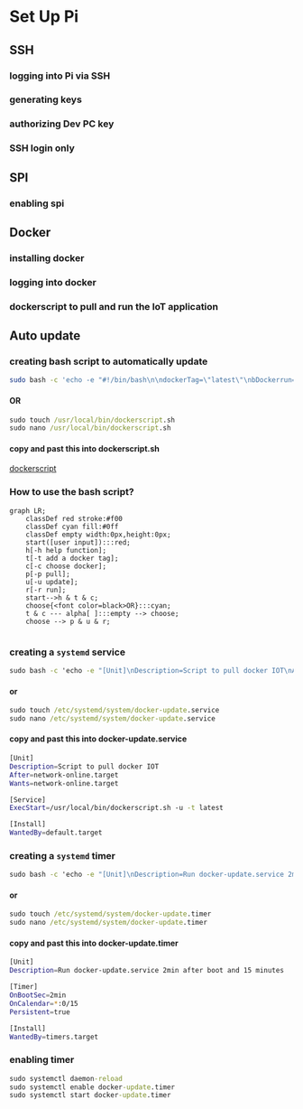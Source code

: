 # Set Up Pi

## SSH

### logging into Pi via SSH



### generating keys 



### authorizing Dev PC key 



### SSH login only



## SPI

### enabling spi 



## Docker

### installing docker 



### logging into docker 



### dockerscript to pull and run the IoT application



## Auto update 

### creating bash script to automatically update

```bash
sudo bash -c 'echo -e "#!/bin/bash\n\ndockerTag=\"latest\"\nbDockerrun=0\nHelp()\n{\n   # Display Help\n   echo \"These are the functions in this script\"\n   echo\n   echo \"Syntax: scriptTemplate [-h|t|p|r]\"\n   echo \"options:\"\n   echo \"h     Print this Help.\"\n   echo \"t     Enter a tag for the monsterseppe/iot: docker.\"\n   echo \"p     Pull the docker.\"\n   echo \"r     Run the docker.\"\n   echo \"u     Update the docker\"\n   echo\n}\n\nPullDocker() {\n    echo \"Pulling docker monsterseppe/iot:\$dockerTag\"\n    docker pull monsterseppe/iot:\$dockerTag\n}\n\nCheckContainerID(){\ncontainer_id=\$(docker ps --filter \"ancestor=monsterseppe/iot:\$dockerTag\" --format \"{{.ID}}\")\n}\n\nStopDocker(){\n    if [ -n \"\$container_id\" ]; then\n        echo \"stopping container with id: \$container_id\"\n        docker stop \$container_id\n    fi\n}\n\nUpdateDocker(){\n    PullDocker\n    CheckContainerID\n    StopDocker\n}\n\nwhile getopts \":ht:pru\" option; do\n    case \$option in\n        h) # Display Help\n            Help\n            exit;;\n        t) # Option with argument\n            dockerTag=\"\$OPTARG\"\n            ;;\n        p) # PullDocker\n            PullDocker\n            ;;\n        u) #UpdateDocker\n            UpdateDocker\n            bDockerrun=1\n            ;;\n        r) #RunDocker\n            bDockerrun=1\n            ;;\n        \\?) # Invalid option\n            echo \"Error: Invalid option\"\n            exit;;\n    esac\n\ndone\n\nif [ \$bDockerrun = 1 ]; then\n    echo \"Running docker monsterseppe/iot:\$dockerTag\"\n    docker run -d --privileged --device=/dev/spidev0.0:/dev/spidev0.0 monsterseppe/iot:\$dockerTag\nfi\n" > /usr/local/bin/dockerscript.sh && chmod +x /usr/local/bin/dockerscript.sh'
```
#### OR
```cmd
sudo touch /usr/local/bin/dockerscript.sh
sudo nano /usr/local/bin/dockerscript.sh
```
#### copy and past this into dockerscript.sh

[dockerscript](../App/DockerScript.sh)

### How to use the bash script?
```mermaid
graph LR;
	classDef red stroke:#f00
    classDef cyan fill:#0ff
    classDef empty width:0px,height:0px;
    start([user input]):::red;
    h[-h help function];
    t[-t add a docker tag];
    c[-c choose docker];
    p[-p pull];
    u[-u update];
    r[-r run];
    start-->h & t & c;
    choose{<font color=black>OR}:::cyan;
    t & c --- alpha[ ]:::empty --> choose;
    choose --> p & u & r;
    

```


### creating a `systemd` service
```cmd
sudo bash -c 'echo -e "[Unit]\nDescription=Script to pull docker IOT\nAfter=network-online.target\nWants=network-online.target\n\n[Service]\nExecStart=/usr/local/bin/dockerscript.sh -u -t latest\n\n[Install]\nWantedBy=default.target\n" > /etc/systemd/system/docker-update.service'
```
#### or
```cmd
sudo touch /etc/systemd/system/docker-update.service
sudo nano /etc/systemd/system/docker-update.service
```
#### copy and past this into docker-update.service
```bash
[Unit]
Description=Script to pull docker IOT
After=network-online.target
Wants=network-online.target

[Service]
ExecStart=/usr/local/bin/dockerscript.sh -u -t latest

[Install]
WantedBy=default.target
```

### creating a `systemd` timer
```cmd
sudo bash -c 'echo -e "[Unit]\nDescription=Run docker-update.service 2min after boot and 15 minutes\n\n[Timer]\nOnBootSec=2min\nOnCalendar=*:0/15\nPersistent=true\n\n[Install]\nWantedBy=timers.target\n" > /etc/systemd/system/docker-update.timer'
```
#### or
```cmd
sudo touch /etc/systemd/system/docker-update.timer
sudo nano /etc/systemd/system/docker-update.timer
```
#### copy and past this into docker-update.timer
```bash
[Unit]
Description=Run docker-update.service 2min after boot and 15 minutes

[Timer]
OnBootSec=2min
OnCalendar=*:0/15
Persistent=true

[Install]
WantedBy=timers.target
```

### enabling timer
```cmd
sudo systemctl daemon-reload
sudo systemctl enable docker-update.timer
sudo systemctl start docker-update.timer
```
